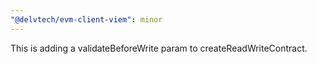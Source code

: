 ```yaml
---
"@delvtech/evm-client-viem": minor
---
```


This is adding a validateBeforeWrite param to createReadWriteContract.
